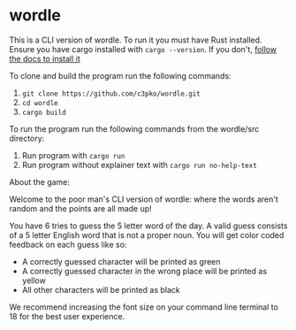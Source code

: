 # wordle


This is a CLI version of wordle. To run it you must have Rust installed. Ensure you have cargo installed with ```cargo --version```. If you don't, [follow the docs to install it](https://www.rust-lang.org/tools/install)


To clone and build the program run the following commands:
1. ```git clone https://github.com/c3pko/wordle.git```
2. ```cd wordle```
3. ```cargo build```

To run the program run the following commands from the wordle/src directory:
1. Run program with ```cargo run```
2. Run program without explainer text with ```cargo run no-help-text```


About the game:

Welcome to the poor man's CLI version of wordle: where the words aren't random and the points are all made up!

You have 6 tries to guess the 5 letter word of the day. A valid guess consists of a 5 letter English word that is not a proper noun. You will get color coded feedback on each guess like so:
- A correctly guessed character will be printed as green
- A correctly guessed character in the wrong place will be printed as yellow
- All other characters will be printed as black

We recommend increasing the font size on your command line terminal to 18 for the best user experience.
